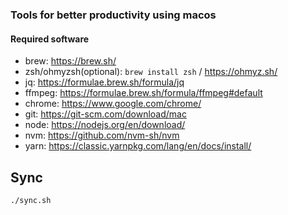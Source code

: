 ### Tools for better productivity using macos

#### Required software

-   brew: https://brew.sh/
-   zsh/ohmyzsh(optional): `brew install zsh` / https://ohmyz.sh/
-   jq: https://formulae.brew.sh/formula/jq
-   ffmpeg: https://formulae.brew.sh/formula/ffmpeg#default
-   chrome: https://www.google.com/chrome/
-   git: https://git-scm.com/download/mac
-   node: https://nodejs.org/en/download/
-   nvm: https://github.com/nvm-sh/nvm
-   yarn: https://classic.yarnpkg.com/lang/en/docs/install/

## Sync

```
./sync.sh
```
